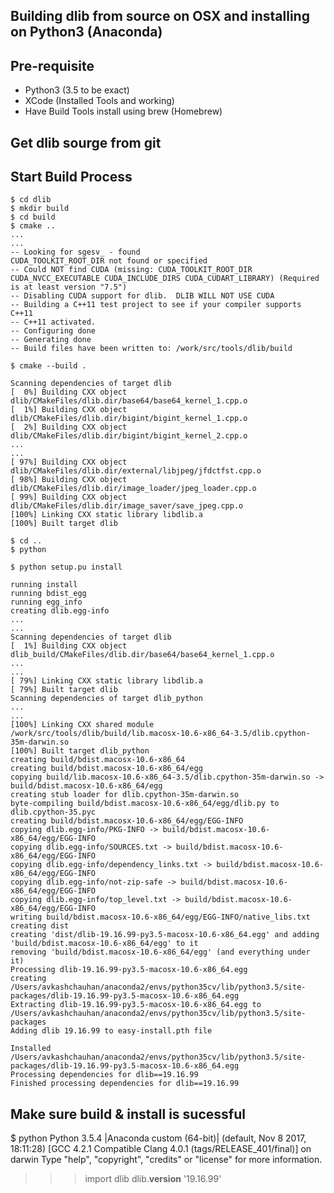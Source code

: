 ## Building dlib from source on OSX and installing on Python3 (Anaconda) ##

## Pre-requisite ##

- Python3 (3.5 to be exact)
- XCode (Installed Tools and working)
- Have Build Tools install using brew (Homebrew)

## Get dlib sourge from git ##


## Start Build Process ## 

```
$ cd dlib
$ mkdir build
$ cd build
$ cmake ..
...
...
-- Looking for sgesv_ - found
CUDA_TOOLKIT_ROOT_DIR not found or specified
-- Could NOT find CUDA (missing: CUDA_TOOLKIT_ROOT_DIR CUDA_NVCC_EXECUTABLE CUDA_INCLUDE_DIRS CUDA_CUDART_LIBRARY) (Required is at least version "7.5")
-- Disabling CUDA support for dlib.  DLIB WILL NOT USE CUDA
-- Building a C++11 test project to see if your compiler supports C++11
-- C++11 activated.
-- Configuring done
-- Generating done
-- Build files have been written to: /work/src/tools/dlib/build

$ cmake --build .

Scanning dependencies of target dlib
[  0%] Building CXX object dlib/CMakeFiles/dlib.dir/base64/base64_kernel_1.cpp.o
[  1%] Building CXX object dlib/CMakeFiles/dlib.dir/bigint/bigint_kernel_1.cpp.o
[  2%] Building CXX object dlib/CMakeFiles/dlib.dir/bigint/bigint_kernel_2.cpp.o
...
...
[ 97%] Building CXX object dlib/CMakeFiles/dlib.dir/external/libjpeg/jfdctfst.cpp.o
[ 98%] Building CXX object dlib/CMakeFiles/dlib.dir/image_loader/jpeg_loader.cpp.o
[ 99%] Building CXX object dlib/CMakeFiles/dlib.dir/image_saver/save_jpeg.cpp.o
[100%] Linking CXX static library libdlib.a
[100%] Built target dlib

$ cd ..
$ python

$ python setup.pu install

running install
running bdist_egg
running egg_info
creating dlib.egg-info
...
...
Scanning dependencies of target dlib
[  1%] Building CXX object dlib_build/CMakeFiles/dlib.dir/base64/base64_kernel_1.cpp.o
...
...
[ 79%] Linking CXX static library libdlib.a
[ 79%] Built target dlib
Scanning dependencies of target dlib_python
...
...
[100%] Linking CXX shared module /work/src/tools/dlib/build/lib.macosx-10.6-x86_64-3.5/dlib.cpython-35m-darwin.so
[100%] Built target dlib_python
creating build/bdist.macosx-10.6-x86_64
creating build/bdist.macosx-10.6-x86_64/egg
copying build/lib.macosx-10.6-x86_64-3.5/dlib.cpython-35m-darwin.so -> build/bdist.macosx-10.6-x86_64/egg
creating stub loader for dlib.cpython-35m-darwin.so
byte-compiling build/bdist.macosx-10.6-x86_64/egg/dlib.py to dlib.cpython-35.pyc
creating build/bdist.macosx-10.6-x86_64/egg/EGG-INFO
copying dlib.egg-info/PKG-INFO -> build/bdist.macosx-10.6-x86_64/egg/EGG-INFO
copying dlib.egg-info/SOURCES.txt -> build/bdist.macosx-10.6-x86_64/egg/EGG-INFO
copying dlib.egg-info/dependency_links.txt -> build/bdist.macosx-10.6-x86_64/egg/EGG-INFO
copying dlib.egg-info/not-zip-safe -> build/bdist.macosx-10.6-x86_64/egg/EGG-INFO
copying dlib.egg-info/top_level.txt -> build/bdist.macosx-10.6-x86_64/egg/EGG-INFO
writing build/bdist.macosx-10.6-x86_64/egg/EGG-INFO/native_libs.txt
creating dist
creating 'dist/dlib-19.16.99-py3.5-macosx-10.6-x86_64.egg' and adding 'build/bdist.macosx-10.6-x86_64/egg' to it
removing 'build/bdist.macosx-10.6-x86_64/egg' (and everything under it)
Processing dlib-19.16.99-py3.5-macosx-10.6-x86_64.egg
creating /Users/avkashchauhan/anaconda2/envs/python35cv/lib/python3.5/site-packages/dlib-19.16.99-py3.5-macosx-10.6-x86_64.egg
Extracting dlib-19.16.99-py3.5-macosx-10.6-x86_64.egg to /Users/avkashchauhan/anaconda2/envs/python35cv/lib/python3.5/site-packages
Adding dlib 19.16.99 to easy-install.pth file

Installed /Users/avkashchauhan/anaconda2/envs/python35cv/lib/python3.5/site-packages/dlib-19.16.99-py3.5-macosx-10.6-x86_64.egg
Processing dependencies for dlib==19.16.99
Finished processing dependencies for dlib==19.16.99

```

## Make sure build & install is sucessful ##

$ python                                                                                                                     Python 3.5.4 |Anaconda custom (64-bit)| (default, Nov  8 2017, 18:11:28)
[GCC 4.2.1 Compatible Clang 4.0.1 (tags/RELEASE_401/final)] on darwin
Type "help", "copyright", "credits" or "license" for more information.
>>> import dlib
>>> dlib.__version__
'19.16.99'
>>>




